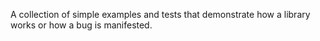 A collection of simple examples and tests that demonstrate how a library works or how a bug is manifested.
